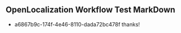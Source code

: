 ## OpenLocalization Workflow Test MarkDown
* a6867b9c-174f-4e46-8110-dada72bc478f 
thanks!<!--HONumber=Mar16_HO1-->
